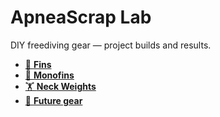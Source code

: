 # ApneaScrap Lab
DIY freediving gear — project builds and results.

- [🤿 **Fins**](projects/fins/README.md)
- [🐬 **Monofins**](projects/monofins/README.md)
- [🏋️ **Neck Weights**](projects/neck-weight/README.md)
- [🧪 **Future gear**](projects/future-gear.md)
